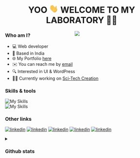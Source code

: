 <h1 align="center">YOO <img src="https://raw.githubusercontent.com/ABSphreak/ABSphreak/master/gifs/Hi.gif" width="30"> WELCOME TO MY LABORATORY 🧪✨</h1>

<img src="https://i.postimg.cc/q7ggNG0h/octocat.png" align="right" width="275" />

### Who am I?

- 💻  Web developer
- 📍  Based in India
- 🌐  My Portfolio [here](https://pancham-portfolio.netlify.app/)
- ✉️  You can reach me by [email](mailto:sardarpancham510510@gmail.com)
- 🔍  Interested in UI & WordPress
- 👨‍💻  Currently working on [Sci-Tech Creation](https://scitechcreation.com/)

### Skills & tools

![My Skills](https://go-skill-icons.vercel.app/api/icons?i=html,css,javascript,tailwind&titles=true)
<br />
![My Skills](https://go-skill-icons.vercel.app/api/icons?i=react,git,nodejs,wordpress,netlify&titles=true)

### Other links

[![linkedin](https://go-skill-icons.vercel.app/api/icons?i=gmail&titles=true)](mailto:sardarpancham510510@gmail.com)
[![linkedin](https://go-skill-icons.vercel.app/api/icons?i=linkedin&titles=true)](https://www.linkedin.com/in/pancham-sardar-6a466227b)
[![linkedin](https://go-skill-icons.vercel.app/api/icons?i=instagram&titles=true)](https://www.instagram.com/pinaki_x_pancham/)
[![linkedin](https://go-skill-icons.vercel.app/api/icons?i=github&titles=true)](https://github.com/Panchammmm)
[![linkedin](https://go-skill-icons.vercel.app/api/icons?i=netlify&titles=true)](https://app.netlify.com/teams/panchammmm/sites)


<details>
  <summary>
    <h3>Github stats</h3>
  </summary>
  
![Github Stats](https://github-readme-stats.vercel.app/api/top-langs/?username=Panchammmm&theme=dark&hide_langs_below=1&line_height=40)
![Top Languages](https://github-readme-stats.vercel.app/api?username=Panchammmm&show_icons=true&theme=dark&line_height=40)

</details>
